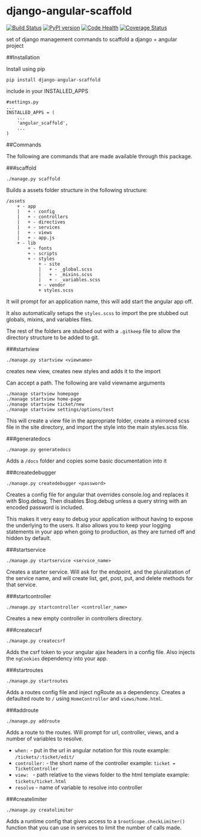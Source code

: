 django-angular-scaffold
=======================

[![Build Status](https://travis-ci.org/mc706/django-angular-scaffold.svg?branch=master)](https://travis-ci.org/mc706/django-angular-scaffold)
[![PyPI version](https://badge.fury.io/py/django-angular-scaffold.svg)](http://badge.fury.io/py/django-angular-scaffold)
[![Code Health](https://landscape.io/github/mc706/django-angular-scaffold/master/landscape.svg)](https://landscape.io/github/mc706/django-angular-scaffold/master)
[![Coverage Status](https://img.shields.io/coveralls/mc706/django-angular-scaffold.svg)](https://coveralls.io/r/mc706/django-angular-scaffold)

set of django management commands to scaffold a django + angular project

##Installation

Install using pip

```
pip install django-angular-scaffold
```

include in your INSTALLED_APPS
```
#settings.py
...
INSTALLED_APPS = (
    ...
    'angular_scaffold',
    ...
)
```

##Commands

The following are commands that are made available through this package.


###scaffold

```
./manage.py scaffold
```

Builds a assets folder structure in the following structure:

```
/assets
    + - app
    |   + - config
    |   + - controllers
    |   + - directives
    |   + - services
    |   + - views
    |   + - app.js
    + - lib
        + - fonts
        + - scripts
        + - styles
            + - site
            |   + - _global.scss
            |   + - _mixins.scss
            |   + - _variables.scss
            + - vendor
            + styles.scss
```

It will prompt for an application name, this will add start the angular app off.

It also automatically setups the `styles.scss` to import the pre stubbed out globals, mixins, and variables files.

The rest of the folders are stubbed out with a `.gitkeep` file to allow the directory structure to be added to git.


###startview

```
./manage.py startview <viewname>
```

creates new view, creates new styles and adds it to the import

Can accept a path. The following are valid viewname arguments

```
./manage startview homepage
./manage startview home-page
./manage startview ticket/new
./manage startview settings/options/test
```
This will create a view file in the appropriate folder, create a mirrored scss file in the site directory, and
import the style into the main styles.scss file.

###generatedocs

```
./manage.py generatedocs
```

Adds a `/docs` folder and copies some basic documentation into it

###createdebugger

```
./manage.py createdebugger <password>
```

Creates a config file for angular that overrides console.log and replaces it with
$log.debug. Then disables $log.debug unless a query string with an encoded password
is included. 

This makes it very easy to debug your application without having to expose the underlying 
to the users. It also allows you to keep your logging statements in your app when going to 
production, as they are turned off and hidden by default. 

###startservice

```
./manage.py startservice <service_name>
```

Creates a starter service. Will ask for the endpoint, and the pluralization of the service name,
and will create list, get, post, put, and delete methods for that service. 

###startcontroller

```
./manage.py startcontroller <controller_name>
```

Creates a new empty controller in controllers directory.

###createcsrf

```
./manage.py createcsrf
```

Adds the csrf token to your angular ajax headers in a config file. Also injects the `ngCookies` dependency into your app.

###startroutes

```
./manage.py startroutes
```

Adds a routes config file and inject ngRoute as a dependency. 
Creates a defaulted route to `/` using `HomeController` and `views/home.html`.

###addroute

```
./manage.py addroute
```

Adds a route to the routes. Will prompt for url, controller, views, and a number of variables to resolve. 
* `when:` - put in the url in angular notation for this route  example: `/tickets/:ticket/edit/`
* `controller:` - the short name of the controller example: `ticket = TicketController`
* `view: ` - path relative to the views folder to the html template example: `tickets/ticket.html`
* `resolve` - name of variable to resolve into controller

###createlimiter

```
./manage.py createlimiter
```

Adds a runtime config that gives access to a `$rootScope.checkLimiter()` function that you can use in services
to limit the number of calls made. 